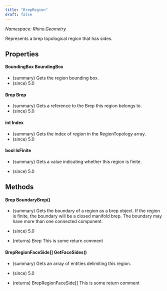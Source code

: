 ```yaml
---
title: "BrepRegion"
draft: false
---
```


*Namespace: Rhino.Geometry*

   Represents a brep topological region that has sides.
   
## Properties
#### BoundingBox BoundingBox
- (summary) Gets the region bounding box.
- (since) 5.0
#### Brep Brep
- (summary) Gets a reference to the Brep this region belongs to.
- (since) 5.0
#### int Index
- (summary) Gets the index of region in the RegionTopology array.
- (since) 5.0
#### bool IsFinite
- (summary) 
     Gets a value indicating whether this region is finite.
     
- (since) 5.0
## Methods
#### Brep BoundaryBrep()
- (summary) 
     Gets the boundary of a region as a brep object. If the region is finite,
     the boundary will be a closed  manifold brep. The boundary may have more than one
     connected component.
     
- (since) 5.0
- (returns) Brep This is some return comment
#### BrepRegionFaceSide[] GetFaceSides()
- (summary) 
     Gets an array of  entities delimiting this region.
     
- (since) 5.0
- (returns) BrepRegionFaceSide[] This is some return comment
